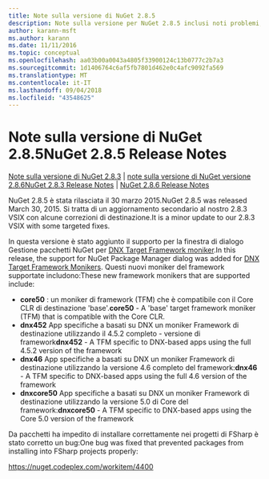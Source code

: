 ```yaml
---
title: Note sulla versione di NuGet 2.8.5
description: Note sulla versione per NuGet 2.8.5 inclusi noti problemi, correzioni di bug, funzionalità aggiunte e dcr.
author: karann-msft
ms.author: karann
ms.date: 11/11/2016
ms.topic: conceptual
ms.openlocfilehash: aa03b00a0043a4805f33900124c13b0777c2b7a3
ms.sourcegitcommit: 1d1406764c6af5fb7801d462e0c4afc9092fa569
ms.translationtype: MT
ms.contentlocale: it-IT
ms.lasthandoff: 09/04/2018
ms.locfileid: "43548625"
---
```

# <a name="nuget-285-release-notes"></a><span data-ttu-id="4f7bf-103">Note sulla versione di NuGet 2.8.5</span><span class="sxs-lookup"><span data-stu-id="4f7bf-103">NuGet 2.8.5 Release Notes</span></span>

<span data-ttu-id="4f7bf-104">[Note sulla versione di NuGet 2.8.3](../release-notes/nuget-2.8.3.md) | [note sulla versione di NuGet versione 2.8.6](../release-notes/nuget-2.8.6.md)</span><span class="sxs-lookup"><span data-stu-id="4f7bf-104">[NuGet 2.8.3 Release Notes](../release-notes/nuget-2.8.3.md) | [NuGet 2.8.6 Release Notes](../release-notes/nuget-2.8.6.md)</span></span>

<span data-ttu-id="4f7bf-105">NuGet 2.8.5 è stata rilasciata il 30 marzo 2015.</span><span class="sxs-lookup"><span data-stu-id="4f7bf-105">NuGet 2.8.5 was released March 30, 2015.</span></span> <span data-ttu-id="4f7bf-106">Si tratta di un aggiornamento secondario al nostro 2.8.3 VSIX con alcune correzioni di destinazione.</span><span class="sxs-lookup"><span data-stu-id="4f7bf-106">It is a minor update to our 2.8.3 VSIX with some targeted fixes.</span></span>

<span data-ttu-id="4f7bf-107">In questa versione è stato aggiunto il supporto per la finestra di dialogo Gestione pacchetti NuGet per [DNX Target Framework moniker](https://github.com/aspnet/dnx).</span><span class="sxs-lookup"><span data-stu-id="4f7bf-107">In this release, the support for NuGet Package Manager dialog was added for [DNX Target Framework Monikers](https://github.com/aspnet/dnx).</span></span>  <span data-ttu-id="4f7bf-108">Questi nuovi moniker del framework supportate includono:</span><span class="sxs-lookup"><span data-stu-id="4f7bf-108">These new framework monikers that are supported include:</span></span>

* <span data-ttu-id="4f7bf-109">**core50** : un moniker di framework (TFM) che è compatibile con il Core CLR di destinazione 'base'.</span><span class="sxs-lookup"><span data-stu-id="4f7bf-109">**core50** - A 'base' target framework moniker (TFM) that is compatible with the Core CLR.</span></span>
* <span data-ttu-id="4f7bf-110">**dnx452** App specifiche a basati su DNX un moniker Framework di destinazione utilizzando il 4.5.2 completo - versione di framework</span><span class="sxs-lookup"><span data-stu-id="4f7bf-110">**dnx452** - A TFM specific to DNX-based apps using the full 4.5.2 version of the framework</span></span>
* <span data-ttu-id="4f7bf-111">**dnx46** App specifiche a basati su DNX un moniker Framework di destinazione utilizzando la versione 4.6 completo del framework:</span><span class="sxs-lookup"><span data-stu-id="4f7bf-111">**dnx46** - A TFM specific to DNX-based apps using the full 4.6 version of the framework</span></span>
* <span data-ttu-id="4f7bf-112">**dnxcore50** App specifiche a basati su DNX un moniker Framework di destinazione utilizzando la versione 5.0 di Core del framework:</span><span class="sxs-lookup"><span data-stu-id="4f7bf-112">**dnxcore50** - A TFM specific to DNX-based apps using the Core 5.0 version of the framework</span></span>

<span data-ttu-id="4f7bf-113">Da pacchetti ha impedito di installare correttamente nei progetti di FSharp è stato corretto un bug:</span><span class="sxs-lookup"><span data-stu-id="4f7bf-113">One bug was fixed that prevented packages from installing into FSharp projects properly:</span></span>

https://nuget.codeplex.com/workitem/4400